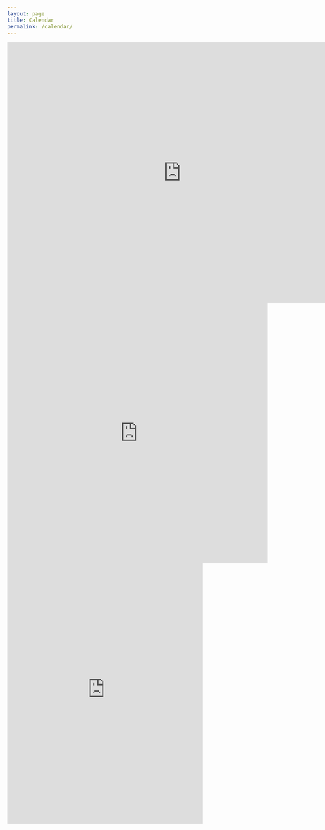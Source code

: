 ```yaml
---
layout: page
title: Calendar
permalink: /calendar/
---
```


<iframe src="https://calendar.google.com/calendar/embed?showPrint=0&amp;showTabs=0&amp;showCalendars=0&amp;height=600&amp;wkst=1&amp;bgcolor=%23FFFFFF&amp;src=madcityfolders%40gmail.com&amp;color=%2329527A&amp;ctz=America%2FChicago" style="border-width:0" width="800" height="600" frameborder="0" scrolling="no" class="visible-md-block visible-lg-block"></iframe>

<iframe src="https://calendar.google.com/calendar/embed?showPrint=0&amp;showTabs=0&amp;showCalendars=0&amp;height=600&amp;wkst=1&amp;bgcolor=%23FFFFFF&amp;src=madcityfolders%40gmail.com&amp;color=%2329527A&amp;ctz=America%2FChicago" style="border-width:0" width="600" height="600" frameborder="0" scrolling="no" class="visible-sm-block"></iframe>

<iframe src="https://calendar.google.com/calendar/embed?showPrint=0&amp;showTabs=0&amp;showCalendars=0&amp;mode=AGENDA&amp;height=600&amp;wkst=1&amp;bgcolor=%23FFFFFF&amp;src=madcityfolders%40gmail.com&amp;color=%2329527A&amp;ctz=America%2FChicago" style="border-width:0" width="450" height="600" frameborder="0" scrolling="no" class="visible-xs-block"></iframe>
